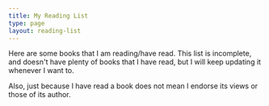 ```yaml
---
title: My Reading List
type: page
layout: reading-list
---
```


Here are some books that I am reading/have read. This list is incomplete, and doesn't have plenty of books that I have read, but I will keep updating it whenever I want to.

Also, just because I have read a book does not mean I endorse its views or those of its author.
